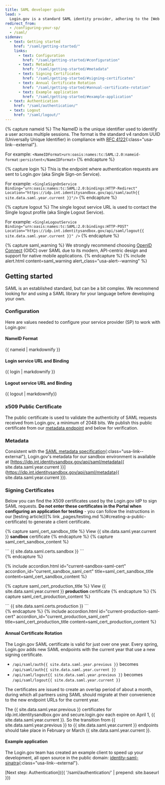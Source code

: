 ```yaml
---
title: SAML developer guide
lead: >
  Login.gov is a standard SAML identity provider, adhering to the [Web Browser SSO Profile](https://en.wikipedia.org/wiki/SAML_2.0#Web_browser_SSO_profile){:class="usa-link--external"} with enhancements for [NIST 800-63-3](https://pages.nist.gov/800-63-3/){:class="usa-link--external"}.
redirect_from:
  - /configuring-your-sp/
  - /saml/
sidenav:
  - text: Getting started
    href: "/saml/getting-started/"
    links:
      - text: Configuration
        href: "/saml/getting-started/#configuration"
      - text: Metadata
        href: "/saml/getting-started/#metadata"
      - text: Signing Certificates
        href: "/saml/getting-started/#signing-certificates"
      - text: Annual Certificate Rotation
        href: "/saml/getting-started/#annual-certificate-rotation"
      - text: Example application
        href: "/saml/getting-started/#example-application"
  - text: Authentication
    href: "/saml/authentication/"
  - text: Logout
    href: "/saml/logout/"
---
```

{% capture nameid %}
The NameID is the unique identifier used to identify a user across multiple sessions. The format is the standard v4 random UUID (Universally Unique Identifier) in compliance with [RFC 4122](https://tools.ietf.org/html/rfc4122){:class="usa-link--external"}. 

For example:
`<NameIDFormat>urn:oasis:names:tc:SAML:2.0:nameid-format:persistent</NameIDFormat>`
{% endcapture %}

{% capture login %}
This is the endpoint where authentication requests are sent to Login.gov (aka Single Sign-on Service). 

For example:
`<SingleSignOnService Binding="urn:oasis:names:tc:SAML:2.0:bindings:HTTP-Redirect" Location="https://idp.int.identitysandbox.gov/api/saml/auth{{ site.data.saml.year.current }}"/>`
{% endcapture %}

{% capture logout %}
The single logout service URL is used to contact the Single logout profile (aka Single Logout Service). 

For example:
`<SingleLogoutService Binding="urn:oasis:names:tc:SAML:2.0:bindings:HTTP-POST" Location="https://idp.int.identitysandbox.gov/api/saml/logout{{ site.data.saml.year.current }}" />`
{% endcapture %}

{% capture saml_warning %}
We strongly recommend choosing [OpenID Connect]({{site.baseurl}}/oidc/getting-started/) (OIDC) over SAML due to its modern, API-centric design and support for native mobile applications.
{% endcapture %}
{% include alert.html content=saml_warning alert_class="usa-alert--warning" %}

<div class="grid-row grid-gap">
  <div class="desktop:grid-col-9 mobile:grid-col-full" markdown="1">

## Getting started

SAML is an established standard, but can be a bit complex. We recommend looking for and using a SAML library for your language before developing your own.

### Configuration

Here are values needed to configure your service provider (SP) to work with Login.gov:

<div class="dev-doc-row">
  <div class="grid-row">
    <div class="grid-col-5">
      <h4>NameID Format</h4>
    </div>
    <div class="grid-col-7">
      {{ nameid | markdownify }}
    </div>
  </div>
</div>
<div class="dev-doc-row">
  <div class="grid-row">
    <div class="grid-col-5">
      <h4>Login service URL and Binding</h4>
    </div>
    <div class="grid-col-7">
      {{ login | markdownify }}
    </div>
  </div>
</div>
<div class="dev-doc-row">
  <div class="grid-row">
    <div class="grid-col-5">
      <h4>Logout service URL and Binding</h4>
    </div>
    <div class="grid-col-7">
      {{ logout | markdownify}}
    </div>
  </div>
</div>

### x509 Public Certificate
  The public certificate is used to validate the authenticity of SAML requests received from Login.gov, a minimum of 2048 bits. We publish this public certificate from our [metadata endpoint](#metadata) and below for verification.

### Metadata

Consistent with the [SAML metadata specification](https://docs.oasis-open.org/security/saml/v2.0/saml-metadata-2.0-os.pdf){:class="usa-link--external"}, Login.gov's metadata for our sandbox environment is available at [https://idp.int.identitysandbox.gov/api/saml/metadata{{ site.data.saml.year.current }}](https://idp.int.identitysandbox.gov/api/saml/metadata{{ site.data.saml.year.current }}).

### Signing Certificates
Below you can find the X509 certificates used by the Login.gov IdP to sign SAML requests. **Do not enter these certificates in the Portal when configuring an application for testing** - you can follow the instructions in our [testing article]({% link _pages/testing.md %}#creating-a-public-certificate) to generate a client certificate.

{% capture saml_cert_sandbox_title %}
  View {{ site.data.saml.year.current }} <strong>sandbox</strong> certificate
{% endcapture %}
{% capture saml_cert_sandbox_content %}
<div id="sandbox-cert-{{ site.data.saml.year.current }}" markdown="1">
```
{{ site.data.saml.certs.sandbox }}
```
</div>
{% endcapture %}
<dl class="usa-accordion--bordered margin-top-2">
{% include accordion.html id="current-sandbox-saml-cert"
                          accordion_id="current_sandbox_saml_cert"
                          title=saml_cert_sandbox_title
                          content=saml_cert_sandbox_content
%}

{% capture saml_cert_production_title %}
  View {{ site.data.saml.year.current }} <strong>production</strong> certificate
{% endcapture %}
{% capture saml_cert_production_content %}
<div id="production-cert-{{ site.data.saml.year.current }}"  markdown="1">
```
{{ site.data.saml.certs.production }}
```
</div>
{% endcapture %}
{% include accordion.html id="current-production-saml-cert"
                          accordion_id="current_production_saml_cert"
                          title=saml_cert_production_title
                          content=saml_cert_production_content
%}
</dl>

#### Annual Certificate Rotation

The Login.gov SAML certificate is valid for just over one year. Every spring, Login.gov adds new SAML endpoints with the current year that use a new signing certificate.

  - `/api/saml/auth{{ site.data.saml.year.previous }}` becomes `/api/saml/auth{{ site.data.saml.year.current }}`
  - `/api/saml/logout{{ site.data.saml.year.previous }}` becomes `/api/saml/logout{{ site.data.saml.year.current }}`

The certificates are issued to create an overlap period of about a month, during which all partners using SAML should migrate at their convenience to the new endpoint URLs for the current year.

The {{ site.data.saml.year.previous }} certificates for idp.int.identitysandbox.gov and secure.login.gov each expire on April 1, {{ site.data.saml.year.current }}. So the transition from {{ site.data.saml.year.previous }} to {{ site.data.saml.year.current }} endpoints should take place in February or March {{ site.data.saml.year.current }}.

#### Example application

The Login.gov team has created an example client to speed up your development, all open source in the public domain: [identity-saml-sinatra](https://github.com/18F/identity-saml-sinatra){:class="usa-link--external"}.

[Next step: Authentication]({{ '/saml/authentication/' | prepend: site.baseurl }})

  </div>
</div>
